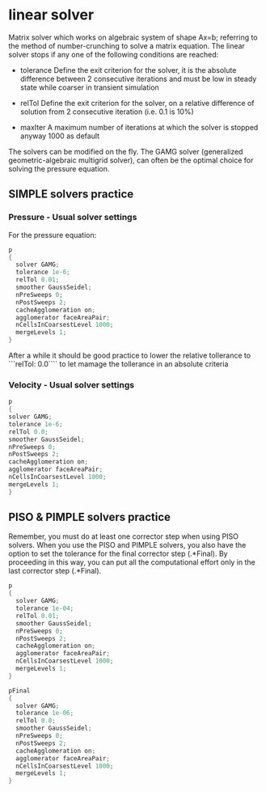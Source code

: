 # linear solver

Matrix solver which works on algebraic system of shape Ax=b;
referring to the method of number-crunching to solve a matrix equation.
The linear solver stops if any one of the following conditions are
reached:

  - tolerance Define the exit criterion for the solver, it is the
    absolute difference between 2 consecutive iterations and must be low
    in steady state while coarser in transient simulation

  - relTol Define the exit criterion for the solver, on a relative
    difference of solution from 2 consecutive iteration (i.e. 0.1 is
    10%)

  - maxIter A maximum number of iterations at which the solver is
    stopped anyway 1000 as default

The solvers can be modified on the fly.
The GAMG solver (generalized geometric-algebraic multigrid solver), can often be the optimal choice for solving the pressure equation.

## SIMPLE solvers practice

### Pressure - Usual solver settings

For the pressure equation:

```c++
p
{
  solver GAMG;
  tolerance 1e-6;
  relTol 0.01;
  smoother GaussSeidel;
  nPreSweeps 0;
  nPostSweeps 2;
  cacheAgglomeration on;
  agglomerator faceAreaPair;
  nCellsInCoarsestLevel 1000;
  mergeLevels 1;
}
```
After a while it should be good practice to lower the relative tollerance to ```relTol: 0.0```` to let mamage the tollerance in an absolute criteria

### Velocity - Usual solver settings

```c++
p
{
solver GAMG;
tolerance 1e-6;
relTol 0.0;
smoother GaussSeidel;
nPreSweeps 0;
nPostSweeps 2;
cacheAgglomeration on;
agglomerator faceAreaPair;
nCellsInCoarsestLevel 1000;
mergeLevels 1;
}
```


## PISO & PIMPLE solvers practice
Remember, you must do at least one corrector step when using PISO solvers.
When you use the PISO and PIMPLE solvers, you also have the option to set the
tolerance for the final corrector step (.*Final).
By proceeding in this way, you can put all the computational effort only in the last
corrector step (.*Final).

```c++
p
{
  solver GAMG;
  tolerance 1e-04;
  relTol 0.01;
  smoother GaussSeidel;
  nPreSweeps 0;
  nPostSweeps 2;
  cacheAgglomeration on;
  agglomerator faceAreaPair;
  nCellsInCoarsestLevel 1000;
  mergeLevels 1;
}

pFinal
{
  solver GAMG;
  tolerance 1e-06;
  relTol 0.0;
  smoother GaussSeidel;
  nPreSweeps 0;
  nPostSweeps 2;
  cacheAgglomeration on;
  agglomerator faceAreaPair;
  nCellsInCoarsestLevel 1000;
  mergeLevels 1;
}
```